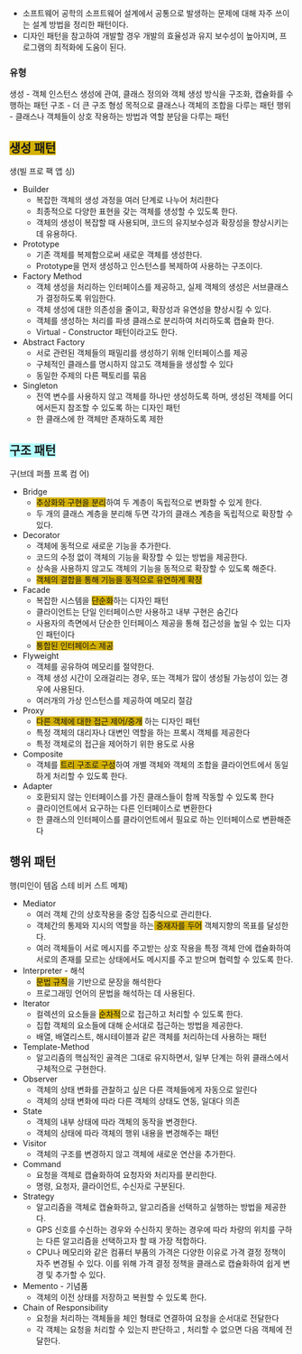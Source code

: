 
- 소프트웨어 공학의 소프트웨어 설계에서 공통으로 발생하는 문제에 대해 자주 쓰이는 설계 방법을 정리한 패턴이다.
- 디자인 패턴을 참고하여 개발할 경우 개발의 효율성과 유지 보수성이 높아지며, 프로그램의 최적화에 도움이 된다.

### 유형

생성 - 객체 인스턴스 생성에 관여, 클래스 정의와 객체 생성 방식을 구조화, 캡슐화를 수행하는 패턴
구조 - 더 큰 구조 형성 목적으로 클래스나 객체의 조합을 다루는 패턴
행위 - 클래스나 객체들이 상호 작용하는 방법과 역할 분담을 다루는 패턴

## <span style="background:#d4b106">생성 패턴</span>

생(빌 프로 팩 앱 싱)
- Builder
	- 복잡한 객체의 생성 과정을 여러 단계로 나누어 처리한다
	- 최종적으로 다양한 표현을 갖는 객체를 생성할 수 있도록 한다.
	- 객체의 생성이 복잡할 때 사용되며, 코드의 유지보수성과 확장성을 향상시키는 데 유용하다.
- Prototype
	- 기존 객체를 복제함으로써 새로운 객체를 생성한다.
	- Prototype을 먼저 생성하고 인스턴스를 복제하여 사용하는 구조이다.
- Factory Method
	- 객체 생성을 처리하는 인터페이스를 제공하고, 실제 객체의 생성은 서브클래스가 결정하도록 위임한다.
	- 객체 생성에 대한 의존성을 줄이고, 확장성과 유연성을 향상시킬 수 있다.
	- 객체를 생성하는 처리를 파생 클래스로 분리하여 처리하도록 캡슐화 한다.
	- Virtual - Constructor 패턴이라고도 한다.
- Abstract Factory
	- 서로 관련된 객체들의 패밀리를 생성하기 위해 인터페이스를 제공
	- 구체적인 클래스를 명시하지 않고도 객체들을 생성할 수 있다
	- 동일한 주제의 다른 팩토리를 묶음
- Singleton
	- 전역 변수를 사용하지 않고 객체를 하나만 생성하도록 하며, 생성된 객체를 어디에서든지 참조할 수 있도록 하는 디자인 패턴
	- 한 클래스에 한 객체만 존재하도록 제한


## <span style="background:#b1ffff">구조 패턴</span>

구(브데 퍼플 프록 컴 어)
- Bridge
	- <span style="background:#d4b106">추상화와 구현을 분리</span>하여 두 계층이 독립적으로 변화할 수 있게 한다.
	- 두 개의 클래스 계층을 분리해 두면 각가의 클래스 계층을 독립적으로 확장할 수 있다.
- Decorator
	- 객체에 동적으로 새로운 기능을 추가한다.
	- 코드의 수정 없이 객체의 기능을 확장할 수 있는 방법을 제공한다.
	- 상속을 사용하지 않고도 객체의 기능을 동적으로 확장할 수 있도록 해준다.
	- <span style="background:#d4b106">객체의 결합을 통해 기능을 동적으로 유연하게 확장</span>
- Facade
	- 복잡한 시스템을 <span style="background:#d4b106">단순화</span>하는 디자인 패턴
	- 클라이언트는 단일 인터페이스만 사용하고 내부 구현은 숨긴다
	- 사용자의 측면에서 단순한 인터페이스 제공을 통해 접근성을 높일 수 있는 디자인 패턴이다
	- <span style="background:#d4b106">통합된 인터페이스 제공</span>
- Flyweight
	- 객체를 공유하여 메모리를 절약한다.
	- 객체 생성 시간이 오래걸리는 경우, 또는 객체가 많이 생성될 가능성이 있는 경우에 사용된다.
	- 여러개의 가상 인스턴스를 제공하여 메모리 절감
- Proxy
	- <span style="background:#d4b106">다른 객체에 대한 접근 제어/중개</span> 하는 디자인 패턴
	- 특정 객체의 대리자나 대변인 역할을 하는 프록시 객체를 제공한다
	- 특정 객체로의 접근을 제어하기 위한 용도로 사용
- Composite
	- 객체를 <span style="background:#d4b106">트리 구조로 구성</span>하여 개별 객체와 객체의 조합을 클라이언트에서 동일하게 처리할 수 있도록 한다.
-  Adapter
	- 호환되지 않는 인터페이스를 가진 클래스들이 함께 작동할 수 있도록 한다
	- 클라이언트에서 요구하는 다른 인터페이스로 변환한다
	- 한 클래스의 인터페이스를 클라이언트에서 필요로 하는 인터페이스로 변환해준다

## 행위 패턴

행(미인이 템옵 스테 비커 스트 메체)

- Mediator
	- 여러 객체 간의 상호작용을 중앙 집중식으로 관리한다.
	- 객체간의 통제와 지시의 역할을 하는<span style="background:#d4b106"> 중재자를 두어</span> 객체지향의 목표를 달성한다.
	- 여러 객체들이 서로 메시지를 주고받는 상호 작용을 특정 객체 안에 캡슐화하여 서로의 존재를 모르는 상태에서도 메시지를 주고 받으며 협력할 수 있도록 한다.
- Interpreter - 해석
	- <span style="background:#d4b106">문법 규칙</span>을 기반으로 문장을 해석한다
	- 프로그래밍 언어의 문법을 해석하는 데 사용된다.
- Iterator
	- 컬렉션의 요소들을 <span style="background:#d4b106">순차적</span>으로 접근하고 처리할 수 있도록 한다.
	- 집합 객체의 요소들에 대해 순서대로 접근하는 방법을 제공한다.
	- 배열, 배열리스트, 해시테이블과 같은 객체를 처리하는데 사용하는 패턴
- Template-Method
	- 알고리즘의 핵심적인 골격은 그대로 유지하면서, 일부 단계는 하위 클래스에서 구체적으로 구현한다.
- Observer
	- 객체의 상태 변화를 관찰하고 싶은 다른 객체들에게 자동으로 알린다
	- 객체의 상태 변화에 따라 다른 객체의 상태도 연동, 일대다 의존
- State
	- 객체의 내부 상태에 따라 객체의 동작을 변경한다.
	- 객체의 상태에 따라 객체의 행위 내용을 변경해주는 패턴
- Visitor
	- 객체의 구조를 변경하지 않고 객체에 새로운 연산을 추가한다.
- Command
	- 요청을 객체로 캡슐화하여 요청자와 처리자를 분리한다.
	- 명령, 요청자, 클라이언트, 수신자로 구분된다.
- Strategy
	- 알고리즘을 객체로 캡슐화하고, 알고리즘을 선택하고 실행하는 방법을 제공한다.
	- GPS 신호를 수신하는 경우와 수신하지 못하는 경우에 따라 차량의 위치를 구하는 다른 알고리즘을 선택하고자 할 때 가장 적합하다.
	- CPU나 메모리와 같은 컴퓨터 부품의 가격은 다양한 이유로 가격 결정 정책이 자주 변경될 수 있다. 이를 위해 가격 결정 정책을 클래스로 캡슐화하여 쉽게 변경 및 추가할 수 있다.
- Memento - 기념품
	- 객체의 이전 상태를 저장하고 복원할 수 있도록 한다.
- Chain of Responsibility
	- 요청을 처리하는 객체들을 체인 형태로 연결하여 요청을 순서대로 전달한다
	- 각 객체는 요청을 처리할 수 있는지 판단하고 , 처리할 수 없으면 다음 객체에 전달한다.
